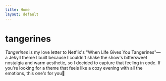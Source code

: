 ```yaml
---
title: Home
layout: default
---
```


# tangerines
*Tangerines* is my love letter to Netflix's "When Life Gives You Tangerines"—a Jekyll theme I built because I couldn't shake the show's bittersweet nostalgia and warm aesthetic, so I decided to capture that feeling in code. If you're looking for a theme that feels like a cozy evening with all the emotions, this one's for you🍊